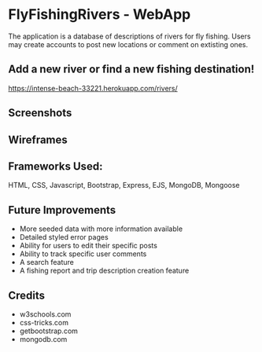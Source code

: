 # FlyFishingRivers - WebApp

The application is a database of descriptions of rivers for fly fishing. Users may create accounts to post new locations or comment on extisting ones. 

## Add a new river or find a new fishing destination!

https://intense-beach-33221.herokuapp.com/rivers/

## Screenshots 

## Wireframes 

## Frameworks Used:

HTML, CSS, Javascript, Bootstrap, Express, EJS, MongoDB, Mongoose


## Future Improvements

* More seeded data with more information available
* Detailed styled error pages 
* Ability for users to edit their specific posts
* Ability to track specific user comments 
* A search feature
* A fishing report and trip description creation feature 

## Credits 

* w3schools.com
* css-tricks.com
* getbootstrap.com
*  mongodb.com

